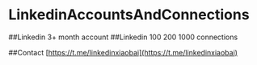 # LinkedinAccountsAndConnections

##Linkedin 3+ month account
##Linkedin 100 200 1000 connections

##Contact [https://t.me/linkedinxiaobai](https://t.me/linkedinxiaobai)
